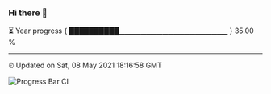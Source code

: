 ### Hi there 👋

⏳ Year progress { ██████████▁▁▁▁▁▁▁▁▁▁▁▁▁▁▁▁▁▁▁▁ } 35.00 %

---

⏰ Updated on Sat, 08 May 2021 18:16:58 GMT

![Progress Bar CI](https://github.com/liununu/liununu/workflows/Progress%20Bar%20CI/badge.svg)
